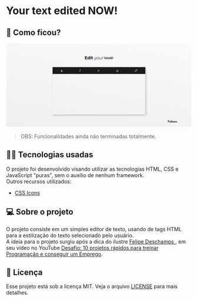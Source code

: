 # Your text edited NOW!

## :eyes: Como ficou?

<img src="./projectImages/screenshot-main.png" width="1300">

> OBS: Funcionalidades ainda não terminadas totalmente.<br/>

## :man_technologist: Tecnologias usadas

O projeto foi desenvolvido visando utilizar as tecnologias HTML, CSS e JavaScript "puras", sem o auxílio de nenhum framework. <br/>
Outros recursos utilizados:
- [CSS Icons](https://css.gg)

## :computer: Sobre o projeto

O projeto consiste em um simples editor de texto, usando de tags HTML para a estilização do texto selecionado pelo usuário. <br/>
A ideia para o projeto surgiu após a dica do ilustre [Felipe Deschamps ](https://github.com/filipedeschamps), em seu vídeo no YouTube [Desafio: 10 projetos rápidos para treinar Programação e conseguir um Emprego](https://www.youtube.com/watch?v=fYR9L2ZmodM).

## :memo: Licença

Esse projeto está sob a licença MIT. Veja o arquivo [LICENSE](LICENSE.md) para mais detalhes.

